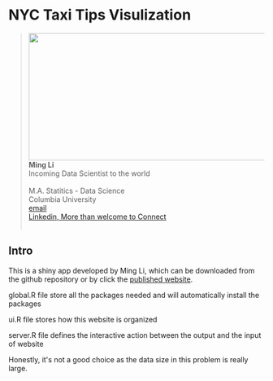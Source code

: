 # NYC Taxi Tips Visulization
> <img src="http://www.nyc.gov/html/tlc/images/features/fi_passenger_information_shl_passenger.jpg" width=550 height=250 align="right"/> <br />
> 
> **Ming Li** <br />
> Incoming Data Scientist to the world <br />
> <br />
> M.A. Statitics - Data Science <br />
> Columbia University <br />
> [email](ming.li2@columbia.edu) <br />
> [Linkedin, More than welcome to Connect](https://linkedin.com/in/ming-li-columbia-data) <br />
> <br />

## Intro
This is a shiny app developed by Ming Li, which can be downloaded from the github repository or by click the [published website](https://mingcolumbiads.shinyapps.io/nycgreenming/).

global.R file store all the packages needed and will automatically install the packages

ui.R file stores how this website is organized

server.R file defines the interactive action between the output and the input of website

Honestly, it's not a good choice as the data size in this problem is really large.
